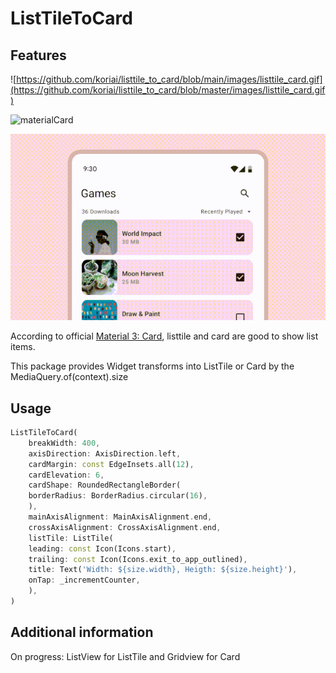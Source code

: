 # ListTileToCard

## Features

![https://github.com/koriai/listtile_to_card/blob/main/images/listtile_card.gif](https://github.com/koriai/listtile_to_card/blob/master/images/listtile_card.gif)

![materialCard](https://lh3.googleusercontent.com/RKy5lXvuZCUtOPcYktilkdiatXT0-Ry46KRgldMA_WVBSCJhQBGIoUznlMZfeuzvVaOtHSl1BxDkY2YAc2_oI9dx_40SFDdwkg3GeuRyrC4=s0)

![materialCard_mp4](https://github.com/koriai/listtile_to_card/blob/master/listtile_card.gif)

According to official [Material 3: Card](https://m3.material.io/components/cards/guidelines#f6a5cb7b-b301-425a-a04f-229acc3bb22a), listtile and card are good to show list items.



This package provides Widget transforms into ListTile or Card by the MediaQuery.of(context).size

## Usage

```dart
ListTileToCard(
    breakWidth: 400,
    axisDirection: AxisDirection.left,
    cardMargin: const EdgeInsets.all(12),
    cardElevation: 6,
    cardShape: RoundedRectangleBorder(
    borderRadius: BorderRadius.circular(16),
    ),
    mainAxisAlignment: MainAxisAlignment.end,
    crossAxisAlignment: CrossAxisAlignment.end,
    listTile: ListTile(
    leading: const Icon(Icons.start),
    trailing: const Icon(Icons.exit_to_app_outlined),
    title: Text('Width: ${size.width}, Heigth: ${size.height}'),
    onTap: _incrementCounter,
    ),
)
```

## Additional information

On progress: ListView for ListTile and Gridview for Card

